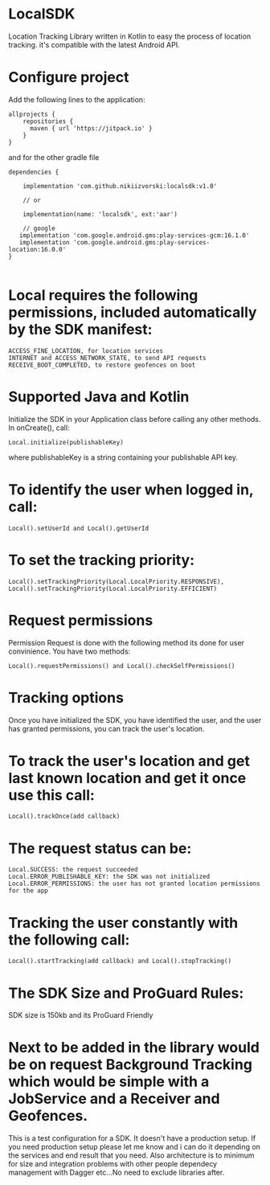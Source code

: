 # LocalSDK
Location Tracking Library written in Kotlin to easy the process of location tracking. it's compatible with the latest Android API. 

# Configure project
Add the following lines to the application:
```
allprojects {
    repositories {
      maven { url 'https://jitpack.io' }
    }
}
```
and for the other gradle file
```
dependencies {

    implementation 'com.github.nikiizvorski:localsdk:v1.0'
          
    // or
          
    implementation(name: 'localsdk', ext:'aar')
          
    // google
   implementation 'com.google.android.gms:play-services-gcm:16.1.0'
   implementation 'com.google.android.gms:play-services-location:16.0.0'
}
  
```

# Local requires the following permissions, included automatically by the SDK manifest:

```
ACCESS_FINE_LOCATION, for location services
INTERNET and ACCESS_NETWORK_STATE, to send API requests
RECEIVE_BOOT_COMPLETED, to restore geofences on boot
```

# Supported Java and Kotlin

Initialize the SDK in your Application class before calling any other methods. In onCreate(), call:

```
Local.initialize(publishableKey)
```

where publishableKey is a string containing your publishable API key.

# To identify the user when logged in, call:

```
Local().setUserId and Local().getUserId
```

# To set the tracking priority:

```
Local().setTrackingPriority(Local.LocalPriority.RESPONSIVE), Local().setTrackingPriority(Local.LocalPriority.EFFICIENT)
```

# Request permissions
Permission Request is done with the following method its done for user convinience. You have two methods: 

```
Local().requestPermissions() and Local().checkSelfPermissions()
```

# Tracking options
Once you have initialized the SDK, you have identified the user, and the user has granted permissions, you can track the user's location.

# To track the user's location and get last known location and get it once use this call:
```
Local().trackOnce(add callback)
```

# The request status can be:

```
Local.SUCCESS: the request succeeded
Local.ERROR_PUBLISHABLE_KEY: the SDK was not initialized
Local.ERROR_PERMISSIONS: the user has not granted location permissions for the app
```

# Tracking the user constantly with the following call:

```
Local().startTracking(add callback) and Local().stopTracking()
```

# The SDK Size and ProGuard Rules:

SDK size is 150kb and its ProGuard Friendly

# Next to be added in the library would be on request Background Tracking which would be simple with a JobService and a Receiver and Geofences.

This is a test configuration for a SDK. It doesn't have a production setup. If you need production setup please let me know and i can do it depending on the services and end result that you need. Also architecture is to minimum for size and integration problems with other people dependecy management with Dagger etc...No need to exclude libraries after.


